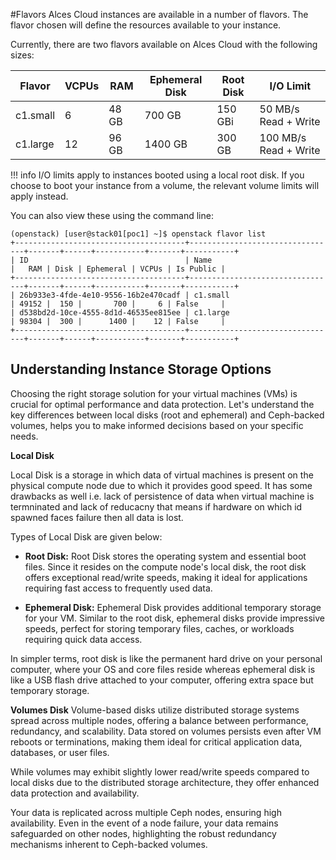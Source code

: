#Flavors
Alces Cloud instances are available in a number of flavors. The flavor chosen will define the resources available to your instance.

Currently, there are two flavors available on Alces Cloud with the following sizes:

| Flavor | VCPUs | RAM | Ephemeral Disk | Root Disk | I/O Limit |
|---|---|---|---|---|---|
| c1.small | 6 | 48 GB | 700 GB | 150 GBi | 50 MB/s Read + Write |
| c1.large | 12 | 96 GB | 1400 GB | 300 GB | 100 MB/s Read + Write |

!!! info
    I/O limits apply to instances booted using a local root disk. If you choose to boot your instance from a volume, the relevant volume limits will apply instead.

You can also view these using the command line:

```
(openstack) [user@stack01[poc1] ~]$ openstack flavor list
+--------------------------------------+---------------------------------+-------+------+-----------+-------+-----------+
| ID                                   | Name                            |   RAM | Disk | Ephemeral | VCPUs | Is Public |
+--------------------------------------+---------------------------------+-------+------+-----------+-------+-----------+
| 26b933e3-4fde-4e10-9556-16b2e470cadf | c1.small                        | 49152 |  150 |       700 |     6 | False     |
| d538bd2d-10ce-4555-8d1d-46535ee815ee | c1.large                        | 98304 |  300 |      1400 |    12 | False     |
+--------------------------------------+---------------------------------+-------+------+-----------+-------+-----------+
```

## Understanding Instance Storage Options

Choosing the right storage solution for your virtual machines (VMs) is crucial for optimal performance and data protection. Let's understand the key differences between local disks (root and ephemeral) and Ceph-backed volumes, helps you to make informed decisions based on your specific needs.

**Local Disk**

Local Disk is a storage in which data of virtual machines is present on the physical compute node due to which it provides good speed. It has some drawbacks as well i.e. lack of persistence of data when virtual machine is termninated and lack of reducacny that means if hardware on which id spawned faces failure then all data is lost.

Types of Local Disk are given below:
- **Root Disk:** Root Disk stores the operating system and essential boot files. Since it resides on the compute node's local disk, the root disk offers exceptional read/write speeds, making it ideal for applications requiring fast access to frequently used data.

- **Ephemeral Disk:** Ephemeral Disk provides additional temporary storage for your VM. Similar to the root disk, ephemeral disks provide impressive speeds, perfect for storing temporary files, caches, or workloads requiring quick data access.

In simpler terms, root disk is like the permanent hard drive on your personal computer, where your OS and core files reside whereas ephemeral disk is like a USB flash drive attached to your computer, offering extra space but temporary storage.

**Volumes Disk**
Volume-based disks utilize distributed storage systems spread across multiple nodes, offering a balance between performance, redundancy, and scalability. Data stored on volumes persists even after VM reboots or terminations, making them ideal for critical application data, databases, or user files.

While volumes may exhibit slightly lower read/write speeds compared to local disks due to the distributed storage architecture, they offer enhanced data protection and availability.

Your data is replicated across multiple Ceph nodes, ensuring high availability. Even in the event of a node failure, your data remains safeguarded on other nodes, highlighting the robust redundancy mechanisms inherent to Ceph-backed volumes.